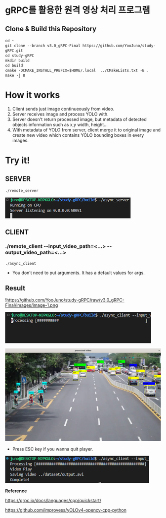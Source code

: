 # gRPC를 활용한 원격 영상 처리 프로그램

## **Clone & Build this Repository**

```
cd ~
git clone --branch v3.0_gRPC-Final https://github.com/YooJuno/study-gRPC.git
cd study-gRPC
mkdir build
cd build
cmake -DCMAKE_INSTALL_PREFIX=$HOME/.local  ../CMakeLists.txt -B .
make -j 8
```

# **How it works**
1. Client sends just image continueously from video.
2. Server receives image and process YOLO with.
3. Server doesn't return processed image, but metadata of detected objects information such as x,y width, height...
4. With metadata of YOLO from server, client merge it to original image and create new video which contains YOLO bounding boxes in every images.

# **Try it!**

## **SERVER**

```bash
./remote_server
```

![image.png](images/image-4.png)

## **CLIENT**

### **./remote_client    --input_video_path=<…>     --output_video_path=<…>**

```
./async_client
```

- You don’t need to put arguments. It has a default values for args.

## Result

!https://github.com/YooJuno/study-gRPC/raw/v3.0_gRPC-Final/images/image-1.png

![image.png](images/image-2.png)

![image.png](images/image-1.png)
- Press ESC key if you wanna quit player.

![image.png](images/image-3.png)



**Reference**

https://grpc.io/docs/languages/cpp/quickstart/

https://github.com/improvess/yOLOv4-opencv-cpp-python